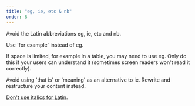 ```yaml
---
title: "eg, ie, etc & nb"
order: 8
---
```


Avoid the Latin abbreviations eg, ie, etc and nb.

Use 'for example' instead of eg.

If space is limited, for example in a table, you may need to use eg. Only do this if your users can understand it (sometimes screen readers won't read it correctly).

Avoid using 'that is' or 'meaning' as an alternative to ie. Rewrite and restructure your content instead.

[Don't use italics for Latin](/formatting/#italics).
